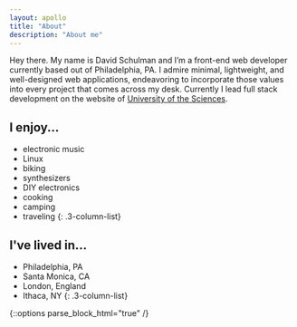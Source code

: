 ```yaml
---
layout: apollo
title: "About"
description: "About me"
---
```


Hey there. My name is David Schulman and I’m a front-end web developer currently based out of Philadelphia, PA. I admire minimal, lightweight, and well-designed web applications, endeavoring to incorporate those values into every project that comes across my desk. Currently I lead full stack development on the website of [University of the Sciences](https://www.usciences.edu/index.html).

<div class="column-list">

## I enjoy...
- electronic music
- Linux
- biking
- synthesizers
- DIY electronics
- cooking
- camping
- traveling
{: .3-column-list}

## I've lived in...
- Philadelphia, PA
- Santa Monica, CA
- London, England
- Ithaca, NY
{: .3-column-list}

</div>
{::options parse_block_html="true" /}
